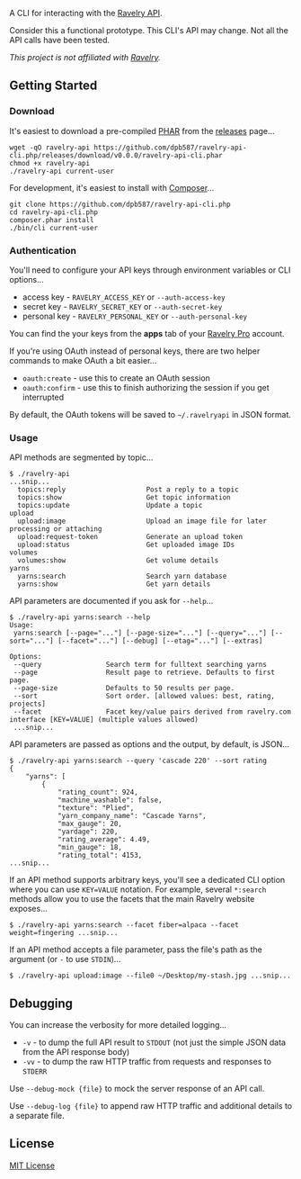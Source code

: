 A CLI for interacting with the [Ravelry API](http://www.ravelry.com/api).

Consider this a functional prototype. This CLI's API may change. Not all the API calls have been tested.

*This project is not affiliated with [Ravelry](http://www.ravelry.com/).*


## Getting Started


### Download

It's easiest to download a pre-compiled [PHAR](http://php.net/phar) from the [releases](https://github.com/dpb587/ravelry-api-cli.php/releases) page...

    wget -qO ravelry-api https://github.com/dpb587/ravelry-api-cli.php/releases/download/v0.0.0/ravelry-api-cli.phar
    chmod +x ravelry-api
    ./ravelry-api current-user

For development, it's easiest to install with [Composer](https://getcomposer.org/)...

    git clone https://github.com/dpb587/ravelry-api-cli.php
    cd ravelry-api-cli.php
    composer.phar install
    ./bin/cli current-user


### Authentication

You'll need to configure your API keys through environment variables or CLI options...

 * access key - `RAVELRY_ACCESS_KEY` or `--auth-access-key`
 * secret key - `RAVELRY_SECRET_KEY` or `--auth-secret-key`
 * personal key - `RAVELRY_PERSONAL_KEY` or `--auth-personal-key`

You can find the your keys from the **apps** tab of your [Ravelry Pro](https://www.ravelry.com/pro) account.

If you're using OAuth instead of personal keys, there are two helper commands to make OAuth a bit easier...

 * `oauth:create` - use this to create an OAuth session
 * `oauth:confirm` - use this to finish authorizing the session if you get interrupted

By default, the OAuth tokens will be saved to `~/.ravelryapi` in JSON format.


### Usage

API methods are segmented by topic...

    $ ./ravelry-api
    ...snip...
      topics:reply                    Post a reply to a topic
      topics:show                     Get topic information
      topics:update                   Update a topic
    upload
      upload:image                    Upload an image file for later processing or attaching
      upload:request-token            Generate an upload token
      upload:status                   Get uploaded image IDs
    volumes
      volumes:show                    Get volume details
    yarns
      yarns:search                    Search yarn database
      yarns:show                      Get yarn details

API parameters are documented if you ask for `--help`...

    $ ./ravelry-api yarns:search --help
    Usage:
     yarns:search [--page="..."] [--page-size="..."] [--query="..."] [--sort="..."] [--facet="..."] [--debug] [--etag="..."] [--extras]

    Options:
     --query                Search term for fulltext searching yarns
     --page                 Result page to retrieve. Defaults to first page.
     --page-size            Defaults to 50 results per page.
     --sort                 Sort order. [allowed values: best, rating, projects]
     --facet                Facet key/value pairs derived from ravelry.com interface [KEY=VALUE] (multiple values allowed)
     ...snip...

API parameters are passed as options and the output, by default, is JSON...

    $ ./ravelry-api yarns:search --query 'cascade 220' --sort rating
    {
        "yarns": [
            {
                "rating_count": 924,
                "machine_washable": false,
                "texture": "Plied",
                "yarn_company_name": "Cascade Yarns",
                "max_gauge": 20,
                "yardage": 220,
                "rating_average": 4.49,
                "min_gauge": 18,
                "rating_total": 4153,
    ...snip...

If an API method supports arbitrary keys, you'll see a dedicated CLI option where you can use `KEY=VALUE` notation. For
example, several `*:search` methods allow you to use the facets that the main Ravelry website exposes...

    $ ./ravelry-api yarns:search --facet fiber=alpaca --facet weight=fingering ...snip...

If an API method accepts a file parameter, pass the file's path as the argument (or `-` to use `STDIN`)...

    $ ./ravelry-api upload:image --file0 ~/Desktop/my-stash.jpg ...snip...


## Debugging

You can increase the verbosity for more detailed logging...

 * `-v` - to dump the full API result to `STDOUT` (not just the simple JSON data from the API response body)
 * `-vv` - to dump the raw HTTP traffic from requests and responses to `STDERR`

Use `--debug-mock {file}` to mock the server response of an API call.

Use `--debug-log {file}` to append raw HTTP traffic and additional details to a separate file.


## License

[MIT License](./LICENSE)

